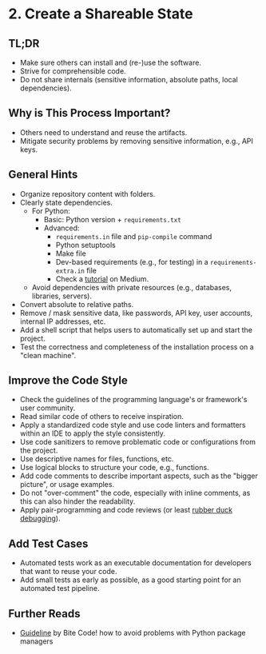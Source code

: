# 2. Create a Shareable State

## TL;DR

- Make sure others can install and (re-)use the software.
- Strive for comprehensible code.
- Do not share internals (sensitive information, absolute paths, local dependencies).

## Why is This Process Important?

- Others need to understand and reuse the artifacts.
- Mitigate security problems by removing sensitive information, e.g., API keys.

## General Hints

- Organize repository content with folders.
- Clearly state dependencies.
  - For Python:
    - Basic: Python version + `requirements.txt`
    - Advanced:
      - `requirements.in` file and `pip-compile` command
      - Python setuptools
      - Make file
      - Dev-based requirements (e.g., for testing) in a `requirements-extra.in` file
      - Check a [tutorial](https://medium.com/packagr/using-pip-compile-to-manage-dependencies-in-your-python-packages-8451b21a949e) on Medium.
  - Avoid dependencies with private resources (e.g., databases, libraries, servers).
- Convert absolute to relative paths.
- Remove / mask sensitive data, like passwords, API key, user accounts, internal IP addresses, etc.
- Add a shell script that helps users to automatically set up and start the project.
- Test the correctness and completeness of the installation process on a "clean machine".

## Improve the Code Style

- Check the guidelines of the programming language's or framework's user community.
- Read similar code of others to receive inspiration.
- Apply a standardized code style and use code linters and formatters within an IDE to apply the style consistently.
- Use code sanitizers to remove problematic code or configurations from the project.
- Use descriptive names for files, functions, etc.
- Use logical blocks to structure your code, e.g., functions.
- Add code comments to describe important aspects, such as the "bigger picture", or usage examples.
- Do not "over-comment" the code, especially with inline comments, as this can also hinder the readability.
- Apply pair-programming and code reviews (or least [rubber duck debugging](https://en.wikipedia.org/wiki/Rubber_duck_debugging)).

## Add Test Cases

- Automated tests work as an executable documentation for developers that want to reuse your code.
- Add small tests as early as possible, as a good starting point for an automated test pipeline.

## Further Reads

- [Guideline](https://www.bitecode.dev/p/relieving-your-python-packaging-pain) by Bite Code! how to avoid problems with Python package managers
